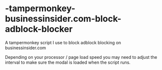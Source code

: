 # -tampermonkey-businessinsider.com-block-adblock-blocker
A tampermonkey script I use to block adblock blocking on businessinsider.com

Depending on your processor / page load speed you may need to adjust the interval to make sure the modal is loaded when the script runs.
